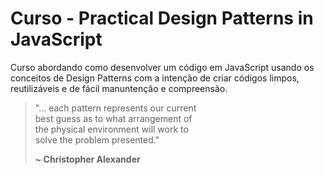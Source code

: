 # Curso - Practical Design Patterns in JavaScript

Curso abordando como desenvolver um código em JavaScript usando os conceitos de Design Patterns com a intenção de criar códigos limpos,
reutilizáveis e de fácil manuntenção e compreensão.

<blockquote>
"... each pattern represents our current</br>
best guess as to what arrangement of</br>
the physical environment will work to</br>
solve the problem presented."

<strong>~ Christopher Alexander</strong>
</blockquote>
